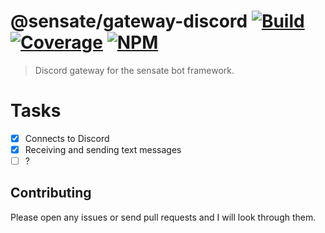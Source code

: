 # @sensate/gateway-discord [![Build][travis-image]][travis-url] [![Coverage][cov-image]][cov-url] [![NPM][npm-image]][npm-url]

> Discord gateway for the sensate bot framework.

# Tasks

- [x] Connects to Discord
- [x] Receiving and sending text messages
- [ ] ?

## Contributing

Please open any issues or send pull requests and I will look through them.

[npm-url]: https://npmjs.org/package/@sensate/gateway-discord
[npm-image]: http://img.shields.io/npm/v/@sensate/gateway-discord.svg
[travis-url]: http://travis-ci.org/sensate-framework/gateway-discord
[travis-image]: http://travis-ci.org/sensate-framework/gateway-discord.svg?branch=master
[cov-url]: https://codecov.io/gh/sensate-framework/gateway-discord
[cov-image]: https://codecov.io/gh/sensate-framework/gateway-discord/branch/master/graph/badge.svg
